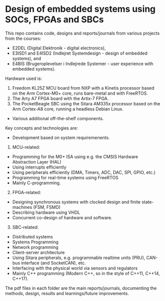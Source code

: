 # Design of embedded systems using SOCs, FPGAs and SBCs
This repo contains code, designs and reports/journals from various projects from the courses:
- E2DEL (Digital Elektronik - digital electronics),
- E3ISD1 and E4ISD2 (Indlejret Systemdesign - design of embedded systems), and
- E4BIS (Brugeroplevelser i Indlejrede Systemer - user experience with embedded systems).

Hardware used is:
1. Freedom KL25Z MCU board from NXP with a Kinetis processor based on the Arm Cortex-M0+ core, runs bare-metal and with FreeRTOS.
2. The Arty A7 FPGA board with the Artix-7 FPGA.
3. The PocketBeagle SBC using the Sitara AM335x processor based on the Arm Cortex-A8 core, running a headless Debian Linux.
- Various additional off-the-shelf components.

Key concepts and technologies are:
- Development based on system requiremenents.
1. MCU-related:
 * Programming for the M0+ ISA using e.g. the CMSIS Hardware Abstraction Layer (HAL)
 * Using interrupts efficiently
 * Using peripherals efficiently (DMA, Timers, ADC, DAC, SPI, GPIO, etc.)
 * Programming for real-time systems using FreeRTOS
 * Mainly C-programming.
2. FPGA-related:
 * Designing synchronous systems with clocked design and finite state-machines (FSM, FSMD)
 * Describing hardware using VHDL
 * Concurrent co-design of hardware and software.
3. SBC-related:
 * Distributed systems
 * Systems Programming
 * Network programming
 * Client-server architecture
 * Using Sitara peripherals, e.g. programmable realtime units (PRU), CAN-bus interface (and SocketCAN), etc.
 * Interfacing with the physical world via sensors and regulators
 * Mainly C++ programming (Modern C++, so in the style of C++11, C++14, C++17).

The pdf files in each folder are the main reports/journals, documenting the methods, design, results and learnings/future improvements.
